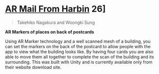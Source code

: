 # [AR Mail From Harbin](http://dl.acm.org/citation.cfm?id=3089274) 26]

> Takehiko Nagakura and Woongki Sung

**AR Markers of places on back of postcards**

Using AR Marker technology and a well scanned mesh of a building, you can set the markers on the back of the postcard to allow people with the app to view what the building looks like. By having four cards you are also able to move them all together to complete the scan of the building and its surrounding. This was built with Unity and is currently available only from their website download site.
